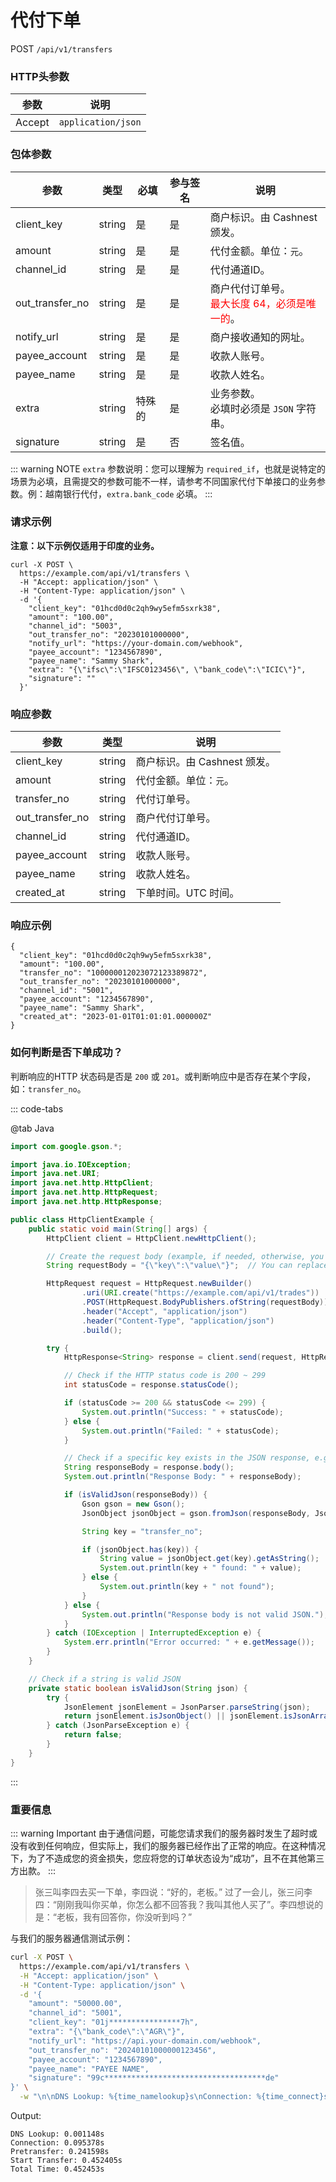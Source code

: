 # 代付下单

POST `/api/v1/transfers`

### HTTP头参数 <Badge type="tip" text="Header" vertical="top" />

| 参数   | 说明               |
| ------ | ------------------ |
| Accept | `application/json` |

### 包体参数 <Badge type="tip" text="Body" vertical="top" />

| 参数            | 类型   | 必填   | 参与签名 | 说明                                                                            |
| --------------- | ------ | ------ | -------- | ------------------------------------------------------------------------------- |
| client_key      | string | 是     | 是       | 商户标识。由 Cashnest 颁发。                                                      |
| amount          | string | 是     | 是       | 代付金额。单位：`元`。                                                          |
| channel_id      | string | 是     | 是       | 代付通道ID。                                                                    |
| out_transfer_no | string | 是     | 是       | 商户代付订单号。<br><span style="color: red">最大长度 64，必须是唯一的</span>。 |
| notify_url      | string | 是     | 是       | 商户接收通知的网址。                                                            |
| payee_account   | string | 是     | 是       | 收款人账号。                                                                    |
| payee_name      | string | 是     | 是       | 收款人姓名。                                                                    |
| extra           | string | 特殊的 | 是       | 业务参数。<br>必填时必须是 `JSON` 字符串。                                      |
| signature       | string | 是     | 否       | 签名值。                                                                        |

::: warning NOTE
`extra` 参数说明：您可以理解为 `required_if`，也就是说特定的场景为必填，且需提交的参数可能不一样，请参考不同国家代付下单接口的业务参数。例：越南银行代付，`extra.bank_code` 必填。
:::

### 请求示例

**注意：以下示例仅适用于印度的业务。**

```shell{8,13}
curl -X POST \
  https://example.com/api/v1/transfers \
  -H "Accept: application/json" \
  -H "Content-Type: application/json" \
  -d '{
    "client_key": "01hcd0d0c2qh9wy5efm5sxrk38",
    "amount": "100.00",
    "channel_id": "5003",
    "out_transfer_no": "20230101000000",
    "notify_url": "https://your-domain.com/webhook",
    "payee_account": "1234567890",
    "payee_name": "Sammy Shark",
    "extra": "{\"ifsc\":\"IFSC0123456\", \"bank_code\":\"ICIC\"}",
    "signature": ""
  }'
```

### 响应参数

| 参数            | 类型   | 说明                       |
| --------------- | ------ | -------------------------- |
| client_key      | string | 商户标识。由 Cashnest 颁发。 |
| amount          | string | 代付金额。单位：`元`。     |
| transfer_no     | string | 代付订单号。               |
| out_transfer_no | string | 商户代付订单号。           |
| channel_id      | string | 代付通道ID。               |
| payee_account   | string | 收款人账号。               |
| payee_name      | string | 收款人姓名。               |
| created_at      | string | 下单时间。UTC 时间。       |

### 响应示例

```json{4}
{
  "client_key": "01hcd0d0c2qh9wy5efm5sxrk38",
  "amount": "100.00",
  "transfer_no": "100000012023072123389872",
  "out_transfer_no": "20230101000000",
  "channel_id": "5001",
  "payee_account": "1234567890",
  "payee_name": "Sammy Shark",
  "created_at": "2023-01-01T01:01:01.000000Z"
}
```

### 如何判断是否下单成功？

判断响应的HTTP 状态码是否是 `200` 或 `201`。或判断响应中是否存在某个字段，如：`transfer_no`。

::: code-tabs

@tab Java

```java
import com.google.gson.*;

import java.io.IOException;
import java.net.URI;
import java.net.http.HttpClient;
import java.net.http.HttpRequest;
import java.net.http.HttpResponse;

public class HttpClientExample {
    public static void main(String[] args) {
        HttpClient client = HttpClient.newHttpClient();

        // Create the request body (example, if needed, otherwise, you can remove this)
        String requestBody = "{\"key\":\"value\"}";  // You can replace with actual data for POST request

        HttpRequest request = HttpRequest.newBuilder()
                .uri(URI.create("https://example.com/api/v1/trades"))
                .POST(HttpRequest.BodyPublishers.ofString(requestBody))
                .header("Accept", "application/json")
                .header("Content-Type", "application/json")
                .build();

        try {
            HttpResponse<String> response = client.send(request, HttpResponse.BodyHandlers.ofString());

            // Check if the HTTP status code is 200 ~ 299
            int statusCode = response.statusCode();

            if (statusCode >= 200 && statusCode <= 299) {
                System.out.println("Success: " + statusCode);
            } else {
                System.out.println("Failed: " + statusCode);
            }

            // Check if a specific key exists in the JSON response, e.g., 'transfer_no'
            String responseBody = response.body();
            System.out.println("Response Body: " + responseBody);

            if (isValidJson(responseBody)) {
                Gson gson = new Gson();
                JsonObject jsonObject = gson.fromJson(responseBody, JsonObject.class);

                String key = "transfer_no";

                if (jsonObject.has(key)) {
                    String value = jsonObject.get(key).getAsString();
                    System.out.println(key + " found: " + value);
                } else {
                    System.out.println(key + " not found");
                }
            } else {
                System.out.println("Response body is not valid JSON.");
            }
        } catch (IOException | InterruptedException e) {
            System.err.println("Error occurred: " + e.getMessage());
        }
    }

    // Check if a string is valid JSON
    private static boolean isValidJson(String json) {
        try {
            JsonElement jsonElement = JsonParser.parseString(json);
            return jsonElement.isJsonObject() || jsonElement.isJsonArray();
        } catch (JsonParseException e) {
            return false;
        }
    }
}
```
:::

### 重要信息

::: warning Important
由于通信问题，可能您请求我们的服务器时发生了超时或没有收到任何响应，但实际上，我们的服务器已经作出了正常的响应。在这种情况下，为了不造成您的资金损失，您应将您的订单状态设为“成功”，且不在其他第三方出款。
:::

> 张三叫李四去买一下单，李四说：“好的，老板。” 过了一会儿，张三问李四：“刚刚我叫你买单，你怎么都不回答我？我叫其他人买了”。李四想说的是：“老板，我有回答你，你没听到吗？”

与我们的服务器通信测试示例：

```bash
curl -X POST \
  https://example.com/api/v1/transfers \
  -H "Accept: application/json" \
  -H "Content-Type: application/json" \
  -d '{
    "amount": "50000.00",
    "channel_id": "5001",
    "client_key": "01j****************7h",
    "extra": "{\"bank_code\":\"AGR\"}",
    "notify_url": "https://api.your-domain.com/webhook",
    "out_transfer_no": "20240101000000123456",
    "payee_account": "1234567890",
    "payee_name": "PAYEE NAME",
    "signature": "99c************************************de"
}' \
  -w "\n\nDNS Lookup: %{time_namelookup}s\nConnection: %{time_connect}s\nPretransfer: %{time_pretransfer}s\nStart Transfer: %{time_starttransfer}s\nTotal Time: %{time_total}s\n"
```

Output:

```text
DNS Lookup: 0.001148s
Connection: 0.095378s
Pretransfer: 0.241598s
Start Transfer: 0.452405s
Total Time: 0.452453s
```
